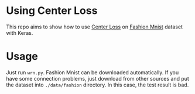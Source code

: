 # Using Center Loss
This repo aims to show how to use [Center Loss](http://ydwen.github.io/papers/WenECCV16.pdf) on [Fashion Mnist](https://github.com/zalandoresearch/fashion-mnist) dataset with Keras.
</br>
# Usage
Just run `wrn.py`. Fashion Mnist can be downloaded automatically. If you have some connection problems, just download from other sources and put the dataset into `./data/fashion` directory. In this case, the test result is bad.

